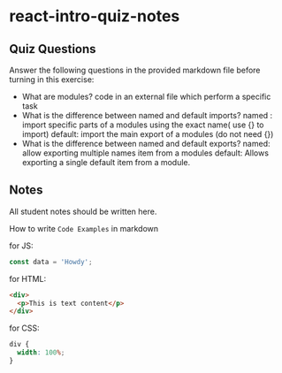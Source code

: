 # react-intro-quiz-notes

## Quiz Questions

Answer the following questions in the provided markdown file before turning in this exercise:

- What are modules?
  code in an external file which perform a specific task
- What is the difference between named and default imports?
  named : import specific parts of a modules using the exact name( use {} to import)
  default: import the main export of a modules (do not need {})
- What is the difference between named and default exports?
  named: allow exporting multiple names item from a modules
  default: Allows exporting a single default item from a module.

## Notes

All student notes should be written here.

How to write `Code Examples` in markdown

for JS:

```javascript
const data = 'Howdy';
```

for HTML:

```html
<div>
  <p>This is text content</p>
</div>
```

for CSS:

```css
div {
  width: 100%;
}
```
